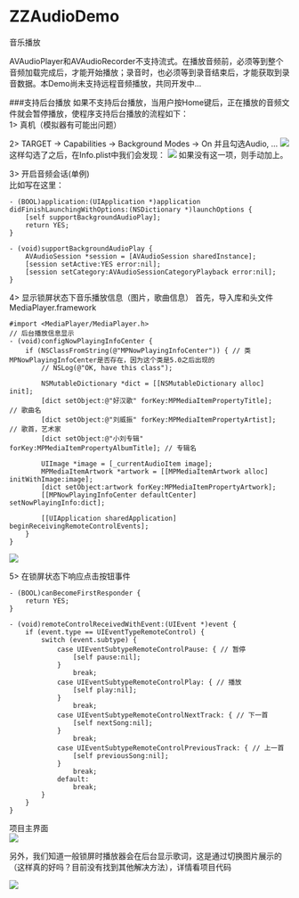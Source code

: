 # ZZAudioDemo
音乐播放

AVAudioPlayer和AVAudioRecorder不支持流式。在播放音频前，必须等到整个音频加载完成后，才能开始播放；录音时，也必须等到录音结束后，才能获取到录音数据。本Demo尚未支持远程音频播放，共同开发中...

###支持后台播放
如果不支持后台播放，当用户按Home键后，正在播放的音频文件就会暂停播放，使程序支持后台播放的流程如下：  
1> 真机（模拟器有可能出问题）  

2> TARGET -> Capabilities -> Background Modes -> On 并且勾选Audio, … 
![](./ForReadMe/1.png)
这样勾选了之后，在Info.plist中我们会发现：
![](./ForReadMe/2.png)
如果没有这一项，则手动加上。  

3> 开启音频会话(单例)  
比如写在这里：

```
- (BOOL)application:(UIApplication *)application didFinishLaunchingWithOptions:(NSDictionary *)launchOptions {
    [self supportBackgroundAudioPlay];
    return YES;
}

- (void)supportBackgroundAudioPlay {
    AVAudioSession *session = [AVAudioSession sharedInstance];
    [session setActive:YES error:nil];
    [session setCategory:AVAudioSessionCategoryPlayback error:nil];
}

```

4> 显示锁屏状态下音乐播放信息（图片，歌曲信息）
首先，导入库和头文件 MediaPlayer.framework 

```
#import <MediaPlayer/MediaPlayer.h>
// 后台播放信息显示
- (void)configNowPlayingInfoCenter {
    if (NSClassFromString(@"MPNowPlayingInfoCenter")) { // 类MPNowPlayingInfoCenter是否存在，因为这个类是5.0之后出现的
        // NSLog(@"OK, have this class");
        
        NSMutableDictionary *dict = [[NSMutableDictionary alloc] init];
        [dict setObject:@"好汉歌" forKey:MPMediaItemPropertyTitle];        // 歌曲名
        [dict setObject:@"刘威振" forKey:MPMediaItemPropertyArtist];       // 歌首，艺术家
        [dict setObject:@"小刘专辑" forKey:MPMediaItemPropertyAlbumTitle]; // 专辑名
   
        UIImage *image = [_currentAudioItem image];
        MPMediaItemArtwork *artwork = [[MPMediaItemArtwork alloc] initWithImage:image];
        [dict setObject:artwork forKey:MPMediaItemPropertyArtwork];
        [[MPNowPlayingInfoCenter defaultCenter] setNowPlayingInfo:dict];
        
        [[UIApplication sharedApplication] beginReceivingRemoteControlEvents];
    }
}
```

![](./ForReadMe/3.png)

5> 在锁屏状态下响应点击按钮事件

```
- (BOOL)canBecomeFirstResponder {
    return YES;
}

- (void)remoteControlReceivedWithEvent:(UIEvent *)event {
    if (event.type == UIEventTypeRemoteControl) {
        switch (event.subtype) {
            case UIEventSubtypeRemoteControlPause: { // 暂停
                [self pause:nil];
            }
                break;
            case UIEventSubtypeRemoteControlPlay: { // 播放
                [self play:nil];
            }
                break;
            case UIEventSubtypeRemoteControlNextTrack: { // 下一首
                [self nextSong:nil];
            }
                break;
            case UIEventSubtypeRemoteControlPreviousTrack: { // 上一首
                [self previousSong:nil];
            }
                break;
            default:
                break;
        }
    }
}

```

项目主界面  
![](./ForReadMe/5.jpg)

另外，我们知道一般锁屏时播放器会在后台显示歌词，这是通过切换图片展示的（这样真的好吗？目前没有找到其他解决方法），详情看项目代码

![](./ForReadMe/4.jpg)




